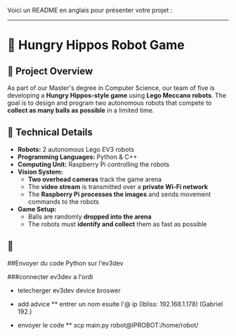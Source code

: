 Voici un README en anglais pour présenter votre projet :  

---

# 🦛 Hungry Hippos Robot Game  

## 📌 Project Overview  
As part of our Master's degree in Computer Science, our team of five is developing a **Hungry Hippos-style game** using **Lego Meccano robots**. The goal is to design and program two autonomous robots that compete to **collect as many balls as possible** in a limited time.  

## 🤖 Technical Details  
- **Robots:** 2 autonomous Lego EV3 robots  
- **Programming Languages:** Python & C++  
- **Computing Unit:** Raspberry Pi controlling the robots  
- **Vision System:**  
  - **Two overhead cameras** track the game arena  
  - The **video stream** is transmitted over a **private Wi-Fi network**  
  - The **Raspberry Pi processes the images** and sends movement commands to the robots  
- **Game Setup:**  
  - Balls are randomly **dropped into the arena**  
  - The robots must **identify and collect** them as fast as possible  

## 🚀

##Envoyer du code Python sur l'ev3dev

###connecter ev3dev a l'ordi
* telecherger ev3dev device broswer
* add advice
** entrer un nom esuite l'@ ip (Ibliss: 192.168.1.178) (Gabriel 192.)

* envoyer le code
** scp main.py robot@IPROBOT:/home/robot/
